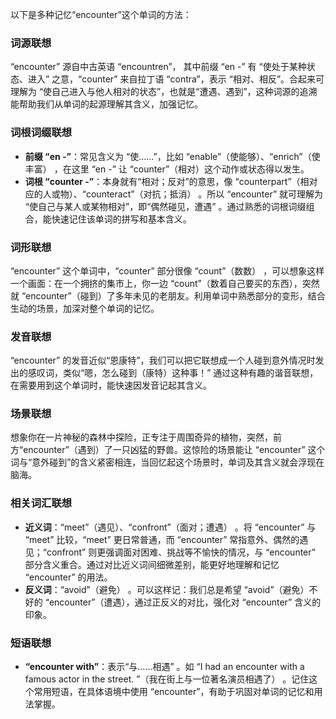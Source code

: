 以下是多种记忆“encounter”这个单词的方法：

### 词源联想
“encounter” 源自中古英语 “encountren”， 其中前缀 “en -” 有 “使处于某种状态、进入” 之意，“counter” 来自拉丁语 “contra”，表示 “相对、相反”。合起来可理解为 “使自己进入与他人相对的状态”，也就是“遭遇、遇到”，这种词源的追溯能帮助我们从单词的起源理解其含义，加强记忆。

### 词根词缀联想
 - **前缀 “en -”**：常见含义为 “使……”，比如 “enable”（使能够）、“enrich”（使丰富） ，在这里 “en -” 让 “counter”（相对）这个动作或状态得以发生。
 - **词根 “counter -”**：本身就有“相对；反对”的意思，像 “counterpart”（相对应的人或物）、“counteract”（对抗；抵消） 。所以 “encounter” 就可理解为 “使自己与某人或某物相对”，即“偶然碰见，遭遇” 。通过熟悉的词根词缀组合，能快速记住该单词的拼写和基本含义。

### 词形联想
“encounter” 这个单词中，“counter” 部分很像 “count”（数数） ，可以想象这样一个画面：在一个拥挤的集市上，你一边 “count”（数着自己要买的东西），突然就 “encounter”（碰到）了多年未见的老朋友。利用单词中熟悉部分的变形，结合生动的场景，加深对整个单词的记忆。

### 发音联想
“encounter” 的发音近似“恩康特”，我们可以把它联想成一个人碰到意外情况时发出的感叹词，类似“嗯，怎么碰到（康特）这种事！” 通过这种有趣的谐音联想，在需要用到这个单词时，能快速因发音记起其含义。

### 场景联想
想象你在一片神秘的森林中探险，正专注于周围奇异的植物，突然，前方“encounter”（遇到）了一只凶猛的野兽。这惊险的场景能让 “encounter” 这个词与“意外碰到”的含义紧密相连，当回忆起这个场景时，单词及其含义就会浮现在脑海。

### 相关词汇联想
 - **近义词**：“meet”（遇见）、“confront”（面对；遭遇） 。将 “encounter” 与 “meet” 比较，“meet” 更日常普通，而 “encounter” 常指意外、偶然的遇见；“confront” 则更强调面对困难、挑战等不愉快的情况，与 “encounter” 部分含义重合。通过对比近义词间细微差别，能更好地理解和记忆 “encounter” 的用法。
 - **反义词**：“avoid”（避免） 。可以这样记：我们总是希望 “avoid”（避免）不好的 “encounter”（遭遇），通过正反义的对比，强化对 “encounter” 含义的印象。

### 短语联想
 - **“encounter with”**：表示“与……相遇” 。如 “I had an encounter with a famous actor in the street. ”（我在街上与一位著名演员相遇了） 。记住这个常用短语，在具体语境中使用 “encounter”，有助于巩固对单词的记忆和用法掌握。 